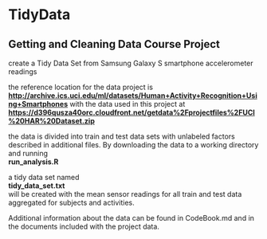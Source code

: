 TidyData
========

Getting and Cleaning Data Course Project
----------------------------------------

create a Tidy Data Set from Samsung Galaxy S smartphone accelerometer readings

the reference location for the data project is  
  **http://archive.ics.uci.edu/ml/datasets/Human+Activity+Recognition+Using+Smartphones**
with the data used in this project at  
  **https://d396qusza40orc.cloudfront.net/getdata%2Fprojectfiles%2FUCI%20HAR%20Dataset.zip**
  
the data is divided into train and test data sets with unlabeled factors described in additional files.  By downloading the data to a working directory and running  
  **run_analysis.R**  
  
a tidy data set named  
  **tidy_data_set.txt**  
will be created with the mean sensor readings for all train and test data aggregated for subjects and activities.  
  
Additional information about the data can be found in CodeBook.md and in the documents included with the project data.
